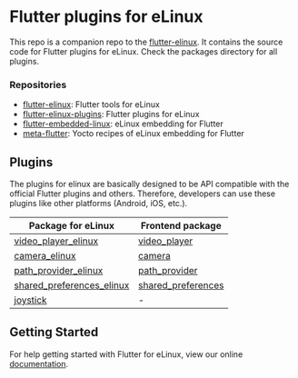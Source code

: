 # Flutter plugins for eLinux

This repo is a companion repo to the [flutter-elinux](https://github.com/sony/flutter-elinux). It contains the source code for Flutter plugins for eLinux. Check the packages directory for all plugins.

### Repositories

- [flutter-elinux](https://github.com/sony/flutter-elinux): Flutter tools for eLinux
- [flutter-elinux-plugins](https://github.com/sony/flutter-elinux-plugins): Flutter plugins for eLinux
- [flutter-embedded-linux](https://github.com/sony/flutter-embedded-linux): eLinux embedding for Flutter
- [meta-flutter](https://github.com/sony/meta-flutter): Yocto recipes of eLinux embedding for Flutter

## Plugins

The plugins for elinux are basically designed to be API compatible with the official Flutter plugins and others. Therefore, developers can use these plugins like other platforms (Android, iOS, etc.).

| Package for eLinux | Frontend package |
| ------------------ | ---------------- |
| [video_player_elinux](packages/video_player) | [video_player](https://github.com/flutter/plugins/tree/master/packages/video_player) |
| [camera_elinux](packages/camera) | [camera](https://github.com/flutter/plugins/tree/master/packages/camera) |
| [path_provider_elinux](packages/path_provider) | [path_provider](https://github.com/flutter/packages/tree/main/packages/path_provider) |
| [shared_preferences_elinux](packages/shared_preferences) | [shared_preferences](https://github.com/flutter/packages/tree/main/packages/shared_preferences) |
| [joystick](packages/joystick) | - |

## Getting Started

For help getting started with Flutter for eLinux, view our online
[documentation](https://github.com/sony/flutter-elinux/wiki).
